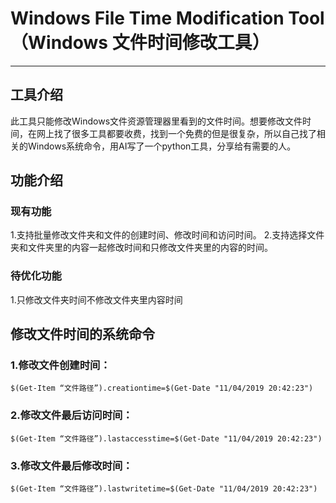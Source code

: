 # Windows File Time Modification Tool（Windows 文件时间修改工具）
---
## 工具介绍
此工具只能修改Windows文件资源管理器里看到的文件时间。想要修改文件时间，在网上找了很多工具都要收费，找到一个免费的但是很复杂，所以自己找了相关的Windows系统命令，用AI写了一个python工具，分享给有需要的人。
## 功能介绍
### 现有功能
1.支持批量修改文件夹和文件的创建时间、修改时间和访问时间。
2.支持选择文件夹和文件夹里的内容一起修改时间和只修改文件夹里的内容的时间。
### 待优化功能
1.只修改文件夹时间不修改文件夹里内容时间
## 修改文件时间的系统命令
### 1.修改文件创建时间：
`$(Get-Item “文件路径”).creationtime=$(Get-Date "11/04/2019 20:42:23")`
### 2.修改文件最后访问时间：
`$(Get-Item “文件路径”).lastaccesstime=$(Get-Date "11/04/2019 20:42:23")`
### 3.修改文件最后修改时间：
`$(Get-Item “文件路径”).lastwritetime=$(Get-Date "11/04/2019 20:42:23")`
